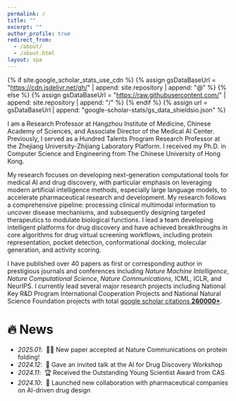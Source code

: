 ```yaml
---
permalink: /
title: ""
excerpt: ""
author_profile: true
redirect_from: 
  - /about/
  - /about.html
layout: spa
---
```


{% if site.google_scholar_stats_use_cdn %}
{% assign gsDataBaseUrl = "https://cdn.jsdelivr.net/gh/" | append: site.repository | append: "@" %}
{% else %}
{% assign gsDataBaseUrl = "https://raw.githubusercontent.com/" | append: site.repository | append: "/" %}
{% endif %}
{% assign url = gsDataBaseUrl | append: "google-scholar-stats/gs_data_shieldsio.json" %}

<span class='anchor' id='about-me'></span>

I am a Research Professor at Hangzhou Institute of Medicine, Chinese Academy of Sciences, and Associate Director of the Medical AI Center. Previously, I served as a Hundred Talents Program Research Professor at the Zhejiang University-Zhijiang Laboratory Platform. I received my Ph.D. in Computer Science and Engineering from The Chinese University of Hong Kong.

My research focuses on developing next-generation computational tools for medical AI and drug discovery, with particular emphasis on leveraging modern artificial intelligence methods, especially large language models, to accelerate pharmaceutical research and development. My research follows a comprehensive pipeline: processing clinical multimodal information to uncover disease mechanisms, and subsequently designing targeted therapeutics to modulate biological functions. I lead a team developing intelligent platforms for drug discovery and have achieved breakthroughs in core algorithms for drug virtual screening workflows, including protein representation, pocket detection, conformational docking, molecular generation, and activity scoring.

I have published over 40 papers as first or corresponding author in prestigious journals and conferences including *Nature Machine Intelligence*, *Nature Computational Science*, *Nature Communications*, ICML, ICLR, and NeurIPS. I currently lead several major research projects including National Key R&D Program International Cooperation Projects and National Natural Science Foundation projects with total <a href='https://scholar.google.com/citations?hl=zh-CN&user=AUpqepUAAAAJ&view_op=list_works&sortby=pubdate'>google scholar citations <strong><span id='total_cit'>260000+</span></strong></a>.


# 🔥 News
- *2025.01*: &nbsp;🎉🎉 New paper accepted at Nature Communications on protein folding!
- *2024.12*: &nbsp;📢 Gave an invited talk at the AI for Drug Discovery Workshop
- *2024.11*: &nbsp;🏆 Received the Outstanding Young Scientist Award from CAS
- *2024.10*: &nbsp;🚀 Launched new collaboration with pharmaceutical companies on AI-driven drug design